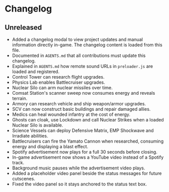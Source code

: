 # Changelog

## Unreleased

- Added a changelog modal to view project updates and manual information directly in-game. The changelog content is loaded from this file.
- Documented in `AGENTS.md` that all contributions must update this changelog.
- Explained in `AGENTS.md` how remote sound URLs in `preloader.js` are loaded and registered.
- Control Tower can research flight upgrades.
- Physics Lab enables Battlecruiser upgrades.
- Nuclear Silo can arm nuclear missiles over time.
- Comsat Station's scanner sweep now consumes energy and reveals terrain.
- Armory can research vehicle and ship weapon/armor upgrades.
- SCV can now construct basic buildings and repair damaged allies.
- Medics can heal wounded infantry at the cost of energy.
- Ghosts can cloak, use Lockdown and call Nuclear Strikes when a loaded Nuclear Silo is available.
- Science Vessels can deploy Defensive Matrix, EMP Shockwave and Irradiate abilities.
- Battlecruisers can fire the Yamato Cannon when researched, consuming energy and displaying a blast effect.
- Spotify advertisement now plays for a full 30 seconds before closing.
- In-game advertisement now shows a YouTube video instead of a Spotify track.
- Background music pauses while the advertisement video plays.
- Added a placeholder video panel beside the status messages for future cutscenes.
- Fixed the video panel so it stays anchored to the status text box.


